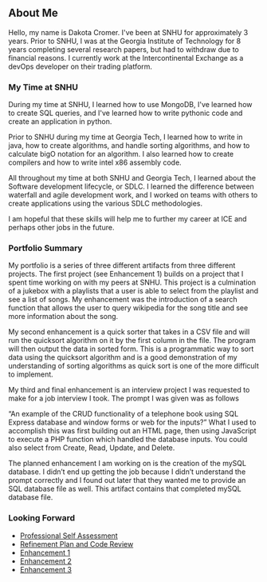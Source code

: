 ## About Me

Hello, my name is Dakota Cromer.  I've been at SNHU for approximately 3 years.  Prior to SNHU, I was at the Georgia Institute of Technology for 8 years completing several research papers, but had to withdraw due to financial reasons.  I currently work at the Intercontinental Exchange as a devOps developer on their trading platform.  

### My Time at SNHU
During my time at SNHU, I learned how to use MongoDB, I've learned how to create SQL queries, and I've learned how to write pythonic code and create an application in python.  

Prior to SNHU during my time at Georgia Tech, I learned how to write in java, how to create algorithms, and handle sorting algorithms, and how to calculate bigO notation for an algorithm.  I also learned how to create compilers and how to write intel x86 assembly code.  

All throughout my time at both SNHU and Georgia Tech, I learned about the Software development lifecycle, or SDLC.  I learned the difference between waterfall and agile development work, and I worked on teams with others to create applications using the various SDLC methodologies. 

I am hopeful that these skills will help me to further my career at ICE and perhaps other jobs in the future.


### Portfolio Summary
My portfolio is a series of three different artifacts from three different projects.  The first project (see Enhancement 1) builds on a project that I spent time working on with my peers at SNHU.  This project is a culmination of a jukebox with a playlists that a user is able to select from the playlist and see a list of songs.  My enhancement was the introduction of a search function that allows the user to query wikipedia for the song title and see more information about the song.  

My second enhancement is a quick sorter that takes in a CSV file and will run the quicksort algorithm on it by the first column in the file.  The program will then output the data in sorted form.  This is a programmatic way to sort data using the quicksort algorithm and is a good demonstration of my understanding of sorting algorithms as quick sort is one of the more difficult to implement.

My third and final enhancement is an interview project I was requested to make for a job interview I took.  The prompt I was given was as follows

“An example of the CRUD functionality of a telephone book using SQL Express database and window forms or web for the inputs?”
What I used to accomplish this was first building out an HTML page, then using JavaScript to execute a PHP function which handled the database inputs.  You could also select from Create, Read, Update, and Delete.  

The planned enhancement I am working on is the creation of the mySQL database.  I didn’t end up getting the job because I didn’t understand the prompt correctly and I found out later that they wanted me to provide an SQL database file as well.  This artifact contains that completed mySQL database file.

### Looking Forward


- [Professional Self Assessment](url)
- [Refinement Plan and Code Review](url)
- [Enhancement 1](https://github.com/fastgunner/Jukebox/wiki)
- [Enhancement 2](https://github.com/fastgunner/quicksorter/wiki)
- [Enhancement 3](https://github.com/fastgunner/AGSProject/wiki)


